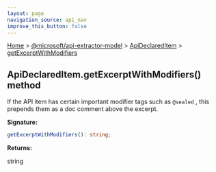 ```yaml
---
layout: page
navigation_source: api_nav
improve_this_button: false
---
```



[Home](./index.md) &gt; [@microsoft/api-extractor-model](./api-extractor-model.md) &gt; [ApiDeclaredItem](./api-extractor-model.apideclareditem.md) &gt; [getExcerptWithModifiers](./api-extractor-model.apideclareditem.getexcerptwithmodifiers.md)

## ApiDeclaredItem.getExcerptWithModifiers() method

If the API item has certain important modifier tags such as `@sealed` , this prepends them as a doc comment above the excerpt.

<b>Signature:</b>

```typescript
getExcerptWithModifiers(): string;
```
<b>Returns:</b>

string
